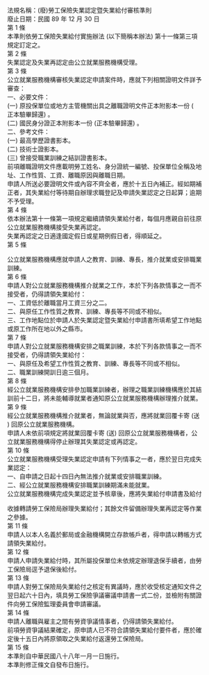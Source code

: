 法規名稱：(廢)勞工保險失業認定暨失業給付審核準則  
廢止日期：民國 89 年 12 月 30 日  
第 1 條  
本準則依勞工保險失業給付實施辦法 (以下簡稱本辦法) 第十一條第三項  
規定訂定之。  
第 2 條  
失業認定及失業再認定由公立就業服務機構受理。  
第 3 條  
公立就業服務機構審核失業認定申請案件時，應就下列相關證明文件詳予  
審查：  
一、必要文件：  
(一) 原投保單位或地方主管機關出具之離職證明文件正本附影本一份 (  
正本驗畢歸還) 。  
(二) 國民身分證正本附影本一份 (正本驗畢歸還) 。  
二、參考文件：  
(一) 最高學歷證書影本。  
(二) 技術士證影本。  
(三) 曾接受職業訓練之結訓證書影本。  
前項離職證明文件應載明勞工姓名、身分證統一編號、投保單位全稱及地  
址、工作性質、工資、離職原因與離職日期。  
申請人所送必要證明文件或內容不齊全者，應於十五日內補正。經如期補  
正者，其失業給付等待期自辦理求職登記及申請失業認定之日起算；逾期  
不予受理。  
第 4 條  
依本辦法第十一條第一項規定繼續請領失業給付者，每個月應親自前往原  
公立就業服務機構接受失業再認定。  
失業再認定之日適逢國定假日或星期例假日者，得順延之。  
第 5 條  


公立就業服務機構應就申請人之教育、訓練、專長，推介就業或安排職業  
訓練。  
第 6 條  
申請人對公立就業服務機構推介就業之工作，本於下列各款情事之一而不  
接受者，仍得請領失業給付：  
一、工資低於離職當月工資三分之二。  
二、與原任工作性質之教育、訓練、專長等不同或不相似。  
三、工作地點位於申請人於失業認定暨失業給付申請書所填希望工作地點  
或原工作所在地以外之縣市。  
第 7 條  
申請人對公立就業服務機構安排之職業訓練，本於下列各款情事之一而不  
接受者，仍得請領失業給付：  
一、與原任及希望工作性質之教育、訓練、專長等不同或不相似。  
二、職業訓練開訓日逾三個月。  
第 8 條  
經公立就業服務機構安排參加職業訓練者，辦理之職業訓練機構應於其結  
訓前十二日，將未能輔導就業者通知原公立就業服務機構辦理推介就業。  
第 9 條  
經公立就業服務機構推介就業者，無論就業與否，應將就業回覆卡寄 (送  
) 回原公立就業服務機構。  
申請人未依前項規定將就業回覆卡寄 (送) 回原公立就業服務機構者，公  
立就業服務機構得停止辦理其失業認定或再認定。  
第 10 條  
公立就業服務機構受理失業認定申請有下列情事之一者，應於翌日完成失  
業認定：  
一、自申請之日起十四日內無法推介就業或安排職業訓練。  
二、經公立就業服務機構安排職業訓練期滿未能就業。  
公立就業服務機構完成失業認定並予核章後，應將失業給付申請書及給付  


收據轉請勞工保險局辦理失業給付；其餘文件留備辦理失業再認定等作業  
之參據。  
第 11 條  
申請人以本人名義於郵局或金融機構開立存款帳戶者，得申請以轉帳方式  
請領失業給付。  
第 12 條  
申請人申請失業給付時，其所屬投保單位未依規定辦理退保手續者，由勞  
工保險局逕予退保後給付。  
第 13 條  
申請人對勞工保險局失業給付之核定有異議時，應於收受核定通知文件之  
翌日起六十日內，填具勞工保險爭議審議申請書一式二份，並檢附有關證  
件向勞工保險監理委員會申請審議。  
第 14 條  
申請人離職與雇主之間有勞資爭議情事者，仍得請領失業給付。  
前項勞資爭議結果確定，原申請人已不符合請領失業給付要件者，應於確  
定後十五日內將原領取之失業給付返還勞工保險局。  
第 15 條  
本準則自中華民國八十八年一月一日施行。  
本準則修正條文自發布日施行。  


